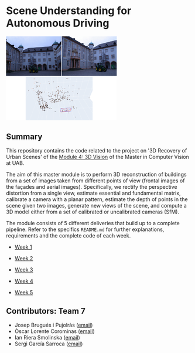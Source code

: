 # Scene Understanding for Autonomous Driving

<img src="3D_reconstruction_urban_scenes.png" width=60%>

## Summary
This repository contains the code related to the project on '3D Recovery of Urban Scenes' of the [Module 4: 3D Vision](https://pagines.uab.cat/mcv/content/m4-3d-vision) of the Master in Computer Vision at UAB. 

The aim of this master module is to perform 3D reconstruction of buildings from a set of images taken from different points of view (frontal images of the façades and aerial images). Specifically, we rectify the perspective distortion from a single view, estimate essential and fundamental matrix, calibrate a camera with a planar pattern, estimate the depth of points in the scene given two images, generate new views of the scene, and compute a 3D model either from a set of calibrated or uncalibrated cameras (SfM).

The module consists of 5 different deliveries that build up to a complete pipeline. Refer to the specifics `README.md` for further explanations, requirements and the complete code of each week.
 
* [Week 1](https://github.com/oscarlorente/3D-Reconstruction-of-Urban-Scenes/tree/main/lab1)

* [Week 2](https://github.com/oscarlorente/3D-Reconstruction-of-Urban-Scenes/tree/main/lab2)

* [Week 3](https://github.com/oscarlorente/3D-Reconstruction-of-Urban-Scenes/tree/main/lab3)

* [Week 4](https://github.com/oscarlorente/3D-Reconstruction-of-Urban-Scenes/tree/main/lab4)

* [Week 5](https://github.com/oscarlorente/3D-Reconstruction-of-Urban-Scenes/tree/main/lab5)

## Contributors: Team 7
- Josep Brugués i Pujolràs ([email](mailto:josep.brugues@e-campus.uab.cat))
- Òscar Lorente Corominas ([email](mailto:oscar.lorentec@e-campus.uab.cat))
- Ian Riera Smolinska ([email](mailto:ianpau.riera@e-campus.uab.cat))
- Sergi García Sarroca ([email](mailto:sergi.garciasa@e-campus.uab.cat))
